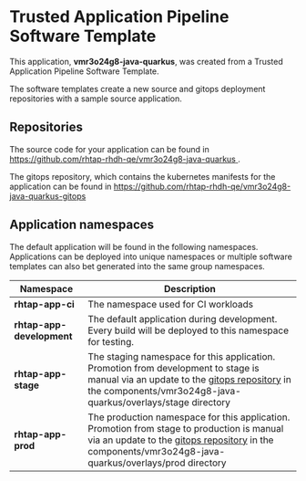 # Trusted Application Pipeline Software Template

This application, **vmr3o24g8-java-quarkus**, was created from a Trusted Application Pipeline Software Template.

The software templates create a new source and gitops deployment repositories with a sample source application. 

## Repositories

The source code for your application can be found in [https://github.com/rhtap-rhdh-qe/vmr3o24g8-java-quarkus ](https://github.com/rhtap-rhdh-qe/vmr3o24g8-java-quarkus ).
 
The gitops repository, which contains the kubernetes manifests for the application can be found in 
[https://github.com/rhtap-rhdh-qe/vmr3o24g8-java-quarkus-gitops ](https://github.com/rhtap-rhdh-qe/vmr3o24g8-java-quarkus-gitops ) 

## Application namespaces 

The default application will be found in the following namespaces. Applications can be deployed into unique namespaces or multiple software templates can also bet generated into the same group namespaces.  

|  Namespace   |  Description   |  
| -------- | -------- |
| **rhtap-app-ci** | The namespace used for CI workloads |
| **rhtap-app-development** | The default application during development. Every build will be deployed to this namespace for testing. |
| **rhtap-app-stage** | The staging namespace for this application. Promotion from development to stage is manual via an update to the [gitops repository](https://github.com/rhtap-rhdh-qe/vmr3o24g8-java-quarkus-gitops ) in the components/vmr3o24g8-java-quarkus/overlays/stage directory |
| **rhtap-app-prod** | The production namespace for this application. Promotion from stage to production is manual via an update to the [gitops repository](https://github.com/rhtap-rhdh-qe/vmr3o24g8-java-quarkus-gitops ) in the components/vmr3o24g8-java-quarkus/overlays/prod directory |